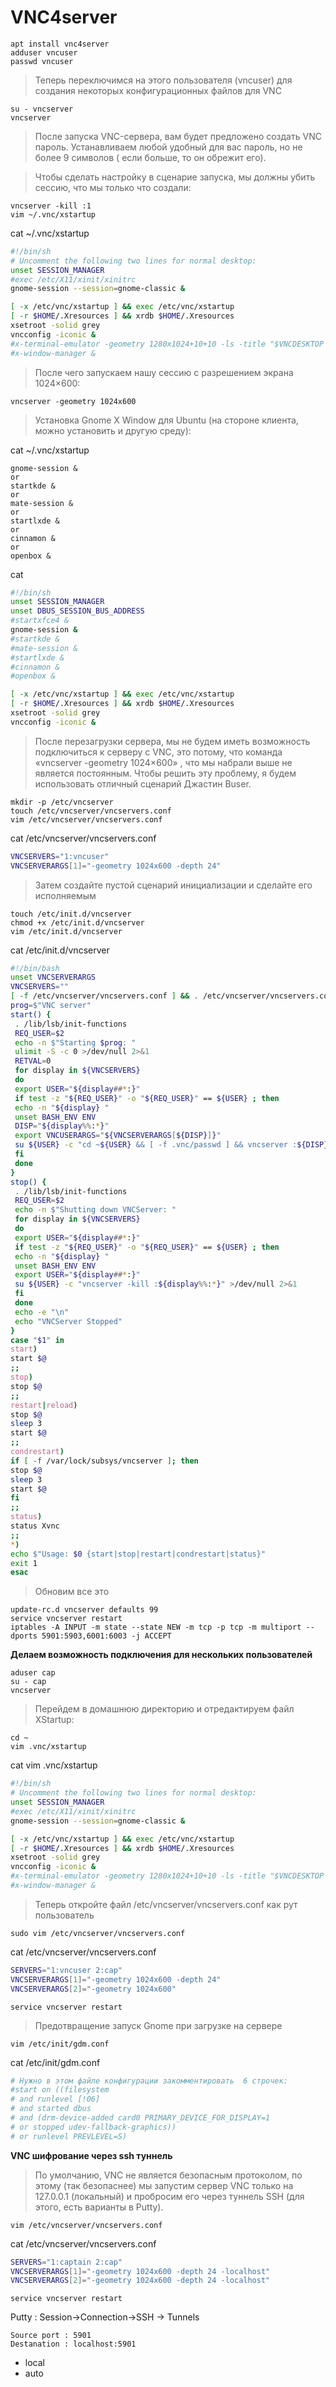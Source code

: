 # VNC4server

```nginx
apt install vnc4server
adduser vncuser
passwd vncuser
```
> Теперь переключимся на этого пользователя (vncuser) для создания некоторых конфигурационных файлов для VNC

```nginx
su - vncserver
vncserver
```
> После запуска VNC-сервера, вам будет предложено создать VNC пароль. Устанавливаем любой удобный для вас пароль, но не более 9 символов ( если больше, то он обрежит его).

>Чтобы сделать настройку в сценарие запуска, мы должны убить сессию, что мы только что создали:

```nginx
vncserver -kill :1
vim ~/.vnc/xstartup
```
cat ~/.vnc/xstartup
```bash
#!/bin/sh
# Uncomment the following two lines for normal desktop:
unset SESSION_MANAGER
#exec /etc/X11/xinit/xinitrc
gnome-session --session=gnome-classic &

[ -x /etc/vnc/xstartup ] && exec /etc/vnc/xstartup
[ -r $HOME/.Xresources ] && xrdb $HOME/.Xresources
xsetroot -solid grey
vncconfig -iconic &
#x-terminal-emulator -geometry 1280x1024+10+10 -ls -title "$VNCDESKTOP Desktop" &
#x-window-manager &
```
> После чего запускаем нашу сессию с  разрешением экрана 1024×600:
```
vncserver -geometry 1024x600
```
> Установка Gnome X Window для Ubuntu (на стороне клиента, можно установить и другую среду):

cat ~/.vnc/xstartup
```
gnome-session &
or
startkde &
or
mate-session &
or
startlxde &
or
cinnamon &
or
openbox &
```
cat
```bash
#!/bin/sh
unset SESSION_MANAGER
unset DBUS_SESSION_BUS_ADDRESS
#startxfce4 &
gnome-session &
#startkde &
#mate-session &
#startlxde &
#cinnamon &
#openbox &

[ -x /etc/vnc/xstartup ] && exec /etc/vnc/xstartup
[ -r $HOME/.Xresources ] && xrdb $HOME/.Xresources
xsetroot -solid grey
vncconfig -iconic &
```

> После перезагрузки сервера, мы не будем иметь возможность подключиться к серверу с VNC, это потому, что команда «vncserver -geometry 1024×600» , что мы набрали выше не является постоянным. Чтобы решить эту проблему, я будем использовать отличный сценарий Джастин Buser.

```nginx
mkdir -p /etc/vncserver
touch /etc/vncserver/vncservers.conf
vim /etc/vncserver/vncservers.conf
```
cat /etc/vncserver/vncservers.conf
```bash
VNCSERVERS="1:vncuser"
VNCSERVERARGS[1]="-geometry 1024x600 -depth 24"
```
> Затем создайте пустой сценарий инициализации и сделайте его исполняемым

```nginx
touch /etc/init.d/vncserver
chmod +x /etc/init.d/vncserver
vim /etc/init.d/vncserver
```
cat /etc/init.d/vncserver

```bash
#!/bin/bash
unset VNCSERVERARGS
VNCSERVERS=""
[ -f /etc/vncserver/vncservers.conf ] && . /etc/vncserver/vncservers.conf
prog=$"VNC server"
start() {
 . /lib/lsb/init-functions
 REQ_USER=$2
 echo -n $"Starting $prog: "
 ulimit -S -c 0 >/dev/null 2>&1
 RETVAL=0
 for display in ${VNCSERVERS}
 do
 export USER="${display##*:}"
 if test -z "${REQ_USER}" -o "${REQ_USER}" == ${USER} ; then
 echo -n "${display} "
 unset BASH_ENV ENV
 DISP="${display%%:*}"
 export VNCUSERARGS="${VNCSERVERARGS[${DISP}]}"
 su ${USER} -c "cd ~${USER} && [ -f .vnc/passwd ] && vncserver :${DISP} ${VNCUSERARGS}"
 fi
 done
}
stop() {
 . /lib/lsb/init-functions
 REQ_USER=$2
 echo -n $"Shutting down VNCServer: "
 for display in ${VNCSERVERS}
 do
 export USER="${display##*:}"
 if test -z "${REQ_USER}" -o "${REQ_USER}" == ${USER} ; then
 echo -n "${display} "
 unset BASH_ENV ENV
 export USER="${display##*:}"
 su ${USER} -c "vncserver -kill :${display%%:*}" >/dev/null 2>&1
 fi
 done
 echo -e "\n"
 echo "VNCServer Stopped"
}
case "$1" in
start)
start $@
;;
stop)
stop $@
;;
restart|reload)
stop $@
sleep 3
start $@
;;
condrestart)
if [ -f /var/lock/subsys/vncserver ]; then
stop $@
sleep 3
start $@
fi
;;
status)
status Xvnc
;;
*)
echo $"Usage: $0 {start|stop|restart|condrestart|status}"
exit 1
esac
```
> Обновим все это

```nginx
update-rc.d vncserver defaults 99
service vncserver restart
iptables -A INPUT -m state --state NEW -m tcp -p tcp -m multiport --dports 5901:5903,6001:6003 -j ACCEPT
```
**Делаем возможность подключения для нескольких пользователей**

```nginx
aduser cap
su - cap
vncserver
```
> Перейдем в домашнюю директорию и отредактируем файл XStartup:

```nginx
cd ~
vim .vnc/xstartup
```
cat vim .vnc/xstartup
```bash
#!/bin/sh
# Uncomment the following two lines for normal desktop:
unset SESSION_MANAGER
#exec /etc/X11/xinit/xinitrc
gnome-session --session=gnome-classic &

[ -x /etc/vnc/xstartup ] && exec /etc/vnc/xstartup
[ -r $HOME/.Xresources ] && xrdb $HOME/.Xresources
xsetroot -solid grey
vncconfig -iconic &
#x-terminal-emulator -geometry 1280x1024+10+10 -ls -title "$VNCDESKTOP Desktop" &
#x-window-manager &
```
> Теперь откройте файл  /etc/vncserver/vncservers.conf как рут пользователь

```nginx
sudo vim /etc/vncserver/vncservers.conf
```
cat /etc/vncserver/vncservers.conf
```bash
SERVERS="1:vncuser 2:cap"
VNCSERVERARGS[1]="-geometry 1024x600 -depth 24"
VNCSERVERARGS[2]="-geometry 1024x600"
```

```nginx
service vncserver restart
```
> Предотвращение запуск Gnome при загрузке на сервере

```nginx
vim /etc/init/gdm.conf
```
cat /etc/init/gdm.conf

```bash
# Нужно в этом файле конфигурации закомментировать  6 строчек:
#start on ((filesystem
# and runlevel [!06]
# and started dbus
# and (drm-device-added card0 PRIMARY_DEVICE_FOR_DISPLAY=1
# or stopped udev-fallback-graphics))
# or runlevel PREVLEVEL=S)
```

**VNC шифрование через ssh туннель**
> По умолчанию, VNC не является безопасным протоколом, по этому  (так безопаснее) мы запустим сервер VNC только на 127.0.0.1 (локальный) и пробросим его через туннель SSH (для этого, есть варианты в Putty).

```nginx
vim /etc/vncserver/vncservers.conf
```
cat /etc/vncserver/vncservers.conf

```bash
SERVERS="1:captain 2:cap"
VNCSERVERARGS[1]="-geometry 1024x600 -depth 24 -localhost"
VNCSERVERARGS[2]="-geometry 1024x600 -depth 24 -localhost"
```
```nginx
service vncserver restart
```
Putty : Session->Connection->SSH -> Tunnels
```
Source port : 5901
Destanation : localhost:5901
```
* local
* auto
